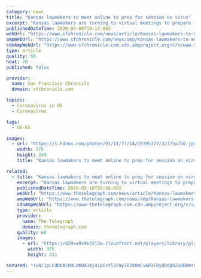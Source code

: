 ```yaml
---
category: news
title: "Kansas lawmakers to meet online to prep for session on virus"
excerpt: "Kansas lawmakers are turning to virtual meetings to prepare for an upcoming session aimed at dealing with the financial fallout from the coronavirus pandemic, as researchers examine the state's wastewater to look for clues about how the virus is spreading."
publishedDateTime: 2020-05-09T19:17:00Z
webUrl: "https://www.sfchronicle.com/news/article/Kansas-lawmakers-to-meet-online-to-prep-for-15259032.php"
ampWebUrl: "https://www.sfchronicle.com/news/amp/Kansas-lawmakers-to-meet-online-to-prep-for-15259032.php"
cdnAmpWebUrl: "https://www-sfchronicle-com.cdn.ampproject.org/c/s/www.sfchronicle.com/news/amp/Kansas-lawmakers-to-meet-online-to-prep-for-15259032.php"
type: article
quality: 60
heat: 70
published: false

provider:
  name: San Francisco Chronicle
  domain: sfchronicle.com

topics:
  - Coronavirus in US
  - Coronavirus

tags:
  - US-KS

images:
  - url: "https://s.hdnux.com/photos/01/11/77/14/19395377/3/375x250.jpg"
    width: 375
    height: 249
    title: "Kansas lawmakers to meet online to prep for session on virus"

related:
  - title: "Kansas lawmakers to meet online to prep for session on virus"
    excerpt: "Kansas lawmakers are turning to virtual meetings to prepare for an upcoming session aimed at dealing with the financial fallout from the coronavirus pandemic, as researchers examine the state's wastewater to look for clues about how the virus is spreading."
    publishedDateTime: 2020-05-10T03:56:00Z
    webUrl: "https://www.thetelegraph.com/news/article/Kansas-lawmakers-to-meet-online-to-prep-for-15259032.php"
    ampWebUrl: "https://www.thetelegraph.com/news/amp/Kansas-lawmakers-to-meet-online-to-prep-for-15259032.php"
    cdnAmpWebUrl: "https://www-thetelegraph-com.cdn.ampproject.org/c/s/www.thetelegraph.com/news/amp/Kansas-lawmakers-to-meet-online-to-prep-for-15259032.php"
    type: article
    provider:
      name: The Telegraph
      domain: thetelegraph.com
    quality: 60
    images:
      - url: "https://d29xw9s9x32j3w.cloudfront.net/players/library/placeholder.png"
        width: 375
        height: 211

secured: "+uN/1pLCdbbACO9LdKBAJAj4ipCvYlZFNy7R2k0mCv6R3FBydDdpRZu0RRmtq7suuSVWOgw2gayDW8yZic1RZRG71qWEl0sdtPIzftXJdSE9C/fbkf9lVMQoM5ZsiCVWiFDaMd3mVZZl3cSXKG+bGJn9/HR6C3b+Z47qHonOIqmUpHA6hXwAZhZrOqB5XovZHUYePBEWlz9Nmdv2WlXpmBJFW2eEDpx8DAaX9F22mX8rwLgdpxnV0cXHBVXpbOPVMNb8VxH1AMoqg11lgczUxvDZfEGeK1fRDAvfqpzBdpigDKxGDeVFZ2rgLwFUYglv;CqGzLASSO3UkHNudFS5jUg=="
---
```


